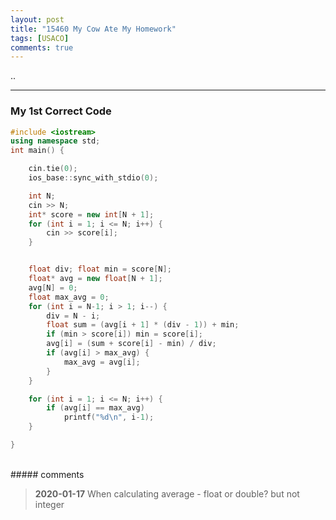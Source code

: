 ```yaml
---
layout: post
title: "15460 My Cow Ate My Homework"
tags: [USACO]
comments: true
---
```

..

---

### My 1st Correct Code


```c++
#include <iostream>
using namespace std;
int main() {

	cin.tie(0);
	ios_base::sync_with_stdio(0);

	int N;
	cin >> N;
	int* score = new int[N + 1];
	for (int i = 1; i <= N; i++) {
		cin >> score[i];
	}


	float div; float min = score[N];
	float* avg = new float[N + 1];
	avg[N] = 0;
	float max_avg = 0;
	for (int i = N-1; i > 1; i--) {
		div = N - i;
		float sum = (avg[i + 1] * (div - 1)) + min;
		if (min > score[i]) min = score[i];
		avg[i] = (sum + score[i] - min) / div;
		if (avg[i] > max_avg) {
			max_avg = avg[i];
		}
	}

	for (int i = 1; i <= N; i++) {
		if (avg[i] == max_avg)
			printf("%d\n", i-1);
	}

}
```

<br>
##### comments 

> **2020-01-17**   When calculating average - float or double? but not integer
